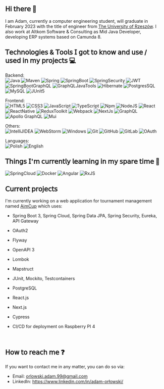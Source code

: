 ## 𝖧𝗂 𝗍𝗁𝖾𝗋𝖾 👋

I am Adam, currently a computer engineering student, will graduate in February 2023 with the title of engineer from
[The University of Rzeszów](https://ur.edu.pl/en). I also work at Altkom Software & Consulting as Mid Java Developer, developing ERP 
systems based on Camunda 8.
<br />


## 𝖳𝖾𝖼𝗁𝗇𝗈𝗅𝗈𝗀𝗂𝖾𝗌 & 𝖳𝗈𝗈𝗅𝗌 𝖨 𝗀𝗈𝗍 𝗍𝗈 𝗄𝗇𝗈𝗐 𝖺𝗇𝖽 𝗎𝗌𝖾 / 𝗎𝗌𝖾𝖽 𝗂𝗇 𝗆𝗒 𝗉𝗋𝗈𝗃𝖾𝖼𝗍𝗌 💻

Backend:
<br />
![Java](https://img.shields.io/badge/Java-8+-black?style=flat-square&logo=coffeescript)
![Maven](https://img.shields.io/badge/Maven-black?style=flat-square&logo=apachemaven)
![Spring](https://img.shields.io/badge/Spring-black?style=flat-square&logo=spring)
![SpringBoot](https://img.shields.io/badge/Spring_Boot-black?style=flat-square&logo=springboot)
![SpringSecurity](https://img.shields.io/badge/Spring_Security-black?style=flat-square&logo=springsecurity)
![JWT](https://img.shields.io/badge/JWT-black?style=flat-square&logo=jsonwebtokens)
![SpringBootGraphQL](https://img.shields.io/badge/Spring_Boot_GraphQL-black?style=flat-square&logo=graphql)
![GraphQLJavaTools](https://img.shields.io/badge/GraphQL_Java_Tools-black?style=flat-square&logo=graphql)
![Hibernate](https://img.shields.io/badge/Hibernate-black?style=flat-square&logo=hibernate)
![PostgresSQL](https://img.shields.io/badge/PostgresSQL-black?style=flat-square&logo=postgresql)
![MySQL](https://img.shields.io/badge/MySQL-black?style=flat-square&logo=mysql)
![JUnit5](https://img.shields.io/badge/JUnit5-black?style=flat-square&logo=junit5)

Frontend:
<br />
![HTML5](https://img.shields.io/badge/HTML5-black?style=flat-square&logo=html5)
![CSS3](https://img.shields.io/badge/CSS3-black?style=flat-square&logo=css3)
![JavaScript](https://img.shields.io/badge/JavaScript-ES6+-black?style=flat-square&logo=javascript)
![TypeScript](https://img.shields.io/badge/TypeScript-black?style=flat-square&logo=typescript)
![Npm](https://img.shields.io/badge/NPM-black?style=flat-square&logo=npm)
![NodeJS](https://img.shields.io/badge/Node.js-black?style=flat-square&logo=node.js)
![React](https://img.shields.io/badge/React-black?style=flat-square&logo=react)
![ReactNative](https://img.shields.io/badge/React_Native-black?style=flat-square&logo=react)
![ReduxToolkit](https://img.shields.io/badge/Redux_Toolkit-black?style=flat-square&logo=redux)
![Webpack](https://img.shields.io/badge/Webpack-black?style=flat-square&logo=webpack)
![NextJs](https://img.shields.io/badge/Next.js-black?style=flat-square&logo=next.js)
![GraphQL](https://img.shields.io/badge/GraphQL-black?style=flat-square&logo=graphql)
![Apollo GraphQL](https://img.shields.io/badge/Apollo_GraphQL-black?style=flat-square&logo=apollographql)
![Mui](https://img.shields.io/badge/Mui-black?style=flat-square&logo=mui)

Others:
<br />
![IntelliJIDEA](https://img.shields.io/badge/Editor-IntelliJ_IDEA-red?style=flat-square&logo=intellijidea)
![WebStorm](https://img.shields.io/badge/Editor-WebStorm-blue?style=flat-square&logo=webstorm)
![Windows](https://img.shields.io/badge/OS-Windows-blue?style=flat-square&logo=windows)
![Git](https://img.shields.io/badge/Git-black?style=flat-square&logo=git)
![GitHub](https://img.shields.io/badge/GitHub-black?style=flat-square&logo=github)
![GitLab](https://img.shields.io/badge/GitLab-black?style=flat-square&logo=gitlab)
![OAuth](https://img.shields.io/badge/OAuth-black?style=flat-square&logo=auth0)

Languages:
<br />
![Polish](https://img.shields.io/badge/Polish-Native-red?style=flat-square)
![English](https://img.shields.io/badge/English-B2-green?style=flat-square)


## 𝖳𝗁𝗂𝗇𝗀𝗌 𝖨'𝗆 𝖼𝗎𝗋𝗋𝖾𝗇𝗍𝗅𝗒 𝗅𝖾𝖺𝗋𝗇𝗂𝗇𝗀 𝗂𝗇 𝗆𝗒 𝗌𝗉𝖺𝗋𝖾 𝗍𝗂𝗆𝖾 🤗

![SpringCloud](https://img.shields.io/badge/Spring_Cloud-Microservices-black?style=flat-square&logo=spring)
![Docker](https://img.shields.io/badge/Docker-black?style=flat-square&logo=docker)
![Angular](https://img.shields.io/badge/Angular-black?style=flat-square&logo=angular)
![RxJS](https://img.shields.io/badge/RxJS-black?style=flat-square&logo=reactivex)

## 𝖢𝗎𝗋𝗋𝖾𝗇𝗍 𝗉𝗋𝗈𝗃𝖾𝖼𝗍𝗌

I'm currently working on a web application for tournament management named [AimCup](https://github.com/AimCup) which uses:
- Spring Boot 3, Spring Cloud, Spring Data JPA, Spring Security, Eureka, API Gateway
- OAuth2
- Flyway
- OpenAPI 3
- Lombok
- Mapstruct
- JUnit, Mockito, Testcontainers
- PostgreSQL

- React.js
- Next.js
- Cypress

- CI/CD for deployment on Raspberry PI 4

<br />

## 𝖧𝗈𝗐 𝗍𝗈 𝗋𝖾𝖺𝖼𝗁 𝗆𝖾 ❓

If you want to contact me in any matter, you can do so via:
- Email: orlowski.adam.99@gmail.com
- LinkedIn: https://www.linkedin.com/in/adam-orłowski/
